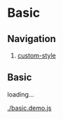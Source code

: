 # Basic

## Navigation

1. [custom-style](./custom-style.md)


## Basic

<div id="example__basic_node" class="fast-flow-demo">loading...</div>

<!--MR-R {
    type: "pre",
    file: './basic.demo.js'
} -->
[./basic.demo.js](./basic.demo.js)
